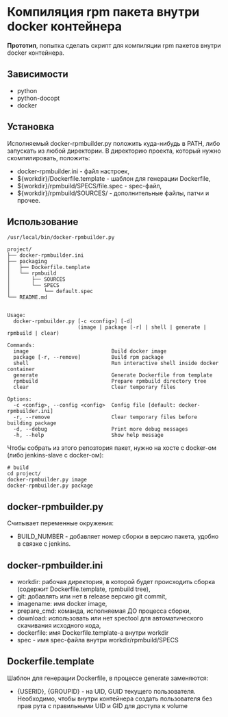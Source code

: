 # Компиляция rpm пакета внутри docker контейнера

__Прототип__, попытка сделать скрипт для компиляции rpm пакeтов внутри docker
контейнера.


## Зависимости

* python
* python-docopt
* docker


## Установка

Исполняемый docker-rpmbuilder.py положить куда-нибудь в PATH, либо запускать из
любой директории. В директорию проекта, который нужно скомпилировать, положить:

* docker-rpmbuilder.ini - файл настроек,
* ${workdir}/Dockerfile.template - шаблон для генерации Dockerfile,
* ${workdir}/rpmbuild/SPECS/file.spec - spec-файл,
* ${workdir}/rpmbuild/SOURCES/ - дополнительные файлы, патчи и прочее.


## Использование

```
/usr/local/bin/docker-rpmbuilder.py

project/
├── docker-rpmbuilder.ini
├── packaging
│   ├── Dockerfile.template
│   └── rpmbuild
│       ├── SOURCES
│       └── SPECS
│           └── default.spec
└── README.md


Usage:
  docker-rpmbuilder.py [-c <config>] [-d] 
                       (image | package [-r] | shell | generate | rpmbuild | clear)

Commands:
  image                           Build docker image
  package [-r, --remove]          Build rpm package
  shell                           Run interactive shell inside docker container
  generate                        Generate Dockerfile from template
  rpmbuild                        Prepare rpmbuild directory tree
  clear                           Clear temporary files

Options:
  -c <config>, --config <config>  Config file [default: docker-rpmbuilder.ini]
  -r, --remove                    Clear temporary files before building package
  -d, --debug                     Print more debug messages
  -h, --help                      Show help message
```

Чтобы собрать из этого репозтория пакет, нужно на хосте с docker-ом (либо 
jenkins-slave с docker-ом):

```
# build
cd project/
docker-rpmbuilder.py image
docker-rpmbuilder.py package
```


## docker-rpmbuilder.py

Считывает переменные окружения:

* BUILD_NUMBER - добавляет номер сборки в версию пакета, удобно в связке с
  jenkins.

## docker-rpmbuilder.ini

* workdir: рабочая директория, в которой будет происходить сборка (содержит
  Dockerfile.template, rpmbuild tree),
* git: добавлять или нет в release версию git commit,
* imagename: имя docker image,
* prepare_cmd: команда, исполняемая ДО процесса сборки,
* download: использовать или нет spectool для автоматического скачивания 
  исходного кода,
* dockerfile: имя Dockerfile.template-а внутри workdir
* spec - имя spec-файла внутри workdir/rpmbuild/SPECS

## Dockerfile.template

Шаблон для генерации Dockerfile, в процессе generate заменяются:

* {USERID}, {GROUPID} - на UID, GUID текущего пользователя. Необходимо, чтобы
  внутри контейнера создать пользователя без прав рута с правильными UID и GID
  для доступа к volume

